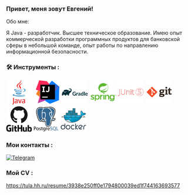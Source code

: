### Привет, меня зовут Евгений! 


Обо мне:

Я Java - разработчик. Высшее техническое образование. Имею опыт коммерческой разработки программных продуктов для банковской сферы в небольшой команде, опыт работы по направлению информационной безопасности. 

### :hammer_and_wrench: Инструменты :

<div>
  <img src="https://github.com/devicons/devicon/blob/master/icons/java/java-original-wordmark.svg" title="Java" alt="Java" width="70" height="70"/>&nbsp;
  <img src="https://github.com/devicons/devicon/blob/master/icons/intellij/intellij-original.svg" title="IntelliJ" alt="IntelliJ" width="70" height="70"/>
  <img src="https://github.com/devicons/devicon/blob/master/icons/gradle/gradle-original-wordmark.svg" title="Gradle" alt="Gradle" width="70" height="70"/>&nbsp;
  <img src="https://github.com/devicons/devicon/blob/master/icons/spring/spring-original-wordmark.svg" title="Spring" alt="Spring" width="70" height="70"/>
  <img src="https://github.com/devicons/devicon/blob/master/icons/junit/junit-line-wordmark.svg" title="JUnit" alt="JUnit" width="70" height="70"/>&nbsp;
  <img src="https://github.com/devicons/devicon/blob/master/icons/git/git-original-wordmark.svg" title="Git" alt="Git" width="70" height="70"/>&nbsp;
  <img src="https://github.com/devicons/devicon/blob/master/icons/github/github-original-wordmark.svg" title="GitHub" alt="GitHub" width="70" height="70"/>
  <img src="https://github.com/devicons/devicon/blob/master/icons/postgresql/postgresql-original-wordmark.svg" title="PostgreSQL" alt="PostgreSQL" width="70" height="70"/>
  <img src="https://github.com/devicons/devicon/blob/master/icons/docker/docker-original-wordmark.svg" title="Docker" alt="Docker" width="70" height="70"/>
</div>

### Мои контакты :

<div id="socials">
<a href="https://t.me/e_chup"> <img src="https://img.shields.io/badge/Telegram-blue?style=for-the-badge&logo=telegram&logoColor=white" alt="Telegram"/> </a>
</div>

### Мой CV :

https://tula.hh.ru/resume/3938e250ff0e1794800039ed1f744163693577

